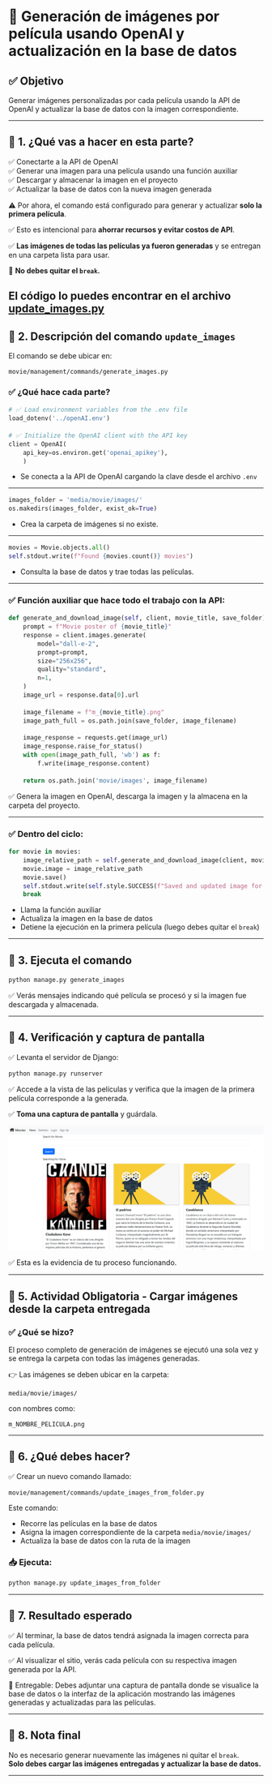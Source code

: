 # 🎨 Generación de imágenes por película usando OpenAI y actualización en la base de datos

## ✅ Objetivo
Generar imágenes personalizadas por cada película usando la API de OpenAI y actualizar la base de datos con la imagen correspondiente.

---

## 📌 1. ¿Qué vas a hacer en esta parte?
✅ Conectarte a la API de OpenAI  
✅ Generar una imagen para una película usando una función auxiliar  
✅ Descargar y almacenar la imagen en el proyecto  
✅ Actualizar la base de datos con la nueva imagen generada

⚠️ Por ahora, el comando está configurado para generar y actualizar **solo la primera película**.

✅ Esto es intencional para **ahorrar recursos y evitar costos de API**.

✅ **Las imágenes de todas las películas ya fueron generadas** y se entregan en una carpeta lista para usar.

🚫 **No debes quitar el `break`.**

El código lo puedes encontrar en el archivo [update_images.py](update_images.py)
---

## 📌 2. Descripción del comando `update_images`
El comando se debe ubicar en:
```
movie/management/commands/generate_images.py
```

### ✅ ¿Qué hace cada parte?

```python
# ✅ Load environment variables from the .env file
load_dotenv('../openAI.env')

# ✅ Initialize the OpenAI client with the API key
client = OpenAI(
    api_key=os.environ.get('openai_apikey'),
    )
```
- Se conecta a la API de OpenAI cargando la clave desde el archivo `.env`

---

```python
images_folder = 'media/movie/images/'
os.makedirs(images_folder, exist_ok=True)
```
- Crea la carpeta de imágenes si no existe.

---

```python
movies = Movie.objects.all()
self.stdout.write(f"Found {movies.count()} movies")
```
- Consulta la base de datos y trae todas las películas.

---

### ✅ Función auxiliar que hace todo el trabajo con la API:
```python
def generate_and_download_image(self, client, movie_title, save_folder):
    prompt = f"Movie poster of {movie_title}"
    response = client.images.generate(
        model="dall-e-2",
        prompt=prompt,
        size="256x256",
        quality="standard",
        n=1,
    )
    image_url = response.data[0].url

    image_filename = f"m_{movie_title}.png"
    image_path_full = os.path.join(save_folder, image_filename)

    image_response = requests.get(image_url)
    image_response.raise_for_status()
    with open(image_path_full, 'wb') as f:
        f.write(image_response.content)

    return os.path.join('movie/images', image_filename)
```
✅ Genera la imagen en OpenAI, descarga la imagen y la almacena en la carpeta del proyecto.

---

### ✅ Dentro del ciclo:
```python
for movie in movies:
    image_relative_path = self.generate_and_download_image(client, movie.title, images_folder)
    movie.image = image_relative_path
    movie.save()
    self.stdout.write(self.style.SUCCESS(f"Saved and updated image for: {movie.title}"))
    break
```
- Llama la función auxiliar
- Actualiza la imagen en la base de datos
- Detiene la ejecución en la primera película (luego debes quitar el `break`)

---

## 📌 3. Ejecuta el comando
```bash
python manage.py generate_images
```

✅ Verás mensajes indicando qué película se procesó y si la imagen fue descargada y almacenada.

---

## 📸 4. Verificación y captura de pantalla

✅ Levanta el servidor de Django:
```bash
python manage.py runserver
```

✅ Accede a la vista de las películas y verifica que la imagen de la primera película corresponde a la generada.

✅ **Toma una captura de pantalla** y guárdala.

<div align="center">
  <img src="imgs/updatemovies1.png" alt="Imagenes.txt">
</div>


✅ Esta es la evidencia de tu proceso funcionando.

---

## 📌 5. Actividad Obligatoria - Cargar imágenes desde la carpeta entregada
### ✅ ¿Qué se hizo?
El proceso completo de generación de imágenes se ejecutó una sola vez y se entrega la carpeta con todas las imágenes generadas.

👉 Las imágenes se deben ubicar en la carpeta:
```
media/movie/images/
```
con nombres como:
```
m_NOMBRE_PELICULA.png
```

---

## 📌 6. ¿Qué debes hacer?
✅ Crear un nuevo comando llamado:
```
movie/management/commands/update_images_from_folder.py
```

Este comando:
- Recorre las películas en la base de datos
- Asigna la imagen correspondiente de la carpeta `media/movie/images/`
- Actualiza la base de datos con la ruta de la imagen

### 📥 Ejecuta:
```bash
python manage.py update_images_from_folder
```

---

## 📌 7. Resultado esperado
✅ Al terminar, la base de datos tendrá asignada la imagen correcta para cada película.

✅ Al visualizar el sitio, verás cada película con su respectiva imagen generada por la API.

📸 Entregable: Debes adjuntar una captura de pantalla donde se visualice la base de datos o la interfaz de la aplicación mostrando las imágenes generadas y actualizadas para las películas.

---

## 📌 8. Nota final
No es necesario generar nuevamente las imágenes ni quitar el `break`.  
**Solo debes cargar las imágenes entregadas y actualizar la base de datos.**

---

